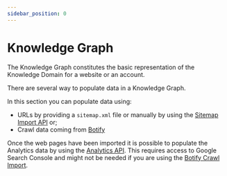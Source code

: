 ```yaml
---
sidebar_position: 0
---
```


# Knowledge Graph

The Knowledge Graph constitutes the basic representation of the Knowledge Domain for a website or an account.

There are several way to populate data in a Knowledge Graph.

In this section you can populate data using:

- URLs by providing a `sitemap.xml` file or manually by using the [Sitemap Import API](./sitemap-import.md) or;
- Crawl data coming from [Botify](./botify.md)

Once the web pages have been imported it is possible to populate the Analytics data by using the [Analytics API](./analytics-api.md). This requires access to Google Search Console and might not be needed if you are using the [Botify Crawl Import](botify.md).
